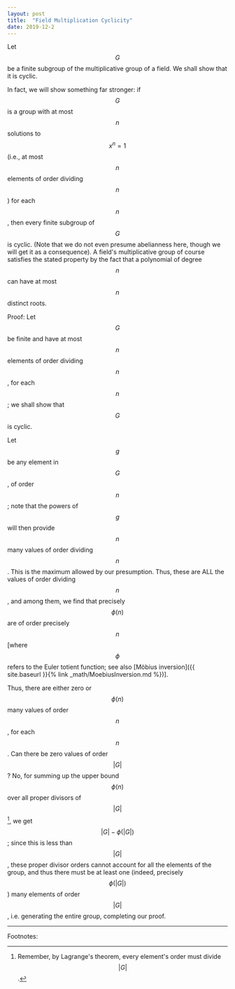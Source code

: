 ```yaml
---
layout: post
title:  "Field Multiplication Cyclicity"
date: 2019-12-2
---
```

Let $$G$$ be a finite subgroup of the multiplicative group of a field. We shall show that it is cyclic.

In fact, we will show something far stronger: if $$G$$ is a group with at most $$n$$ solutions to $$x^n = 1$$ (i.e., at most $$n$$ elements of order dividing $$n$$) for each $$n$$, then every finite subgroup of $$G$$ is cyclic. (Note that we do not even presume abelianness here, though we will get it as a consequence). A field's multiplicative group of course satisfies the stated property by the fact that a polynomial of degree $$n$$ can have at most $$n$$ distinct roots.

Proof: Let $$G$$ be finite and have at most $$n$$ elements of order dividing $$n$$, for each $$n$$; we shall show that $$G$$ is cyclic.

Let $$g$$ be any element in $$G$$, of order $$n$$; note that the powers of $$g$$ will then provide $$n$$ many values of order dividing $$n$$. This is the maximum allowed by our presumption. Thus, these are ALL the values of order dividing $$n$$, and among them, we find that precisely $$\phi(n)$$ are of order precisely $$n$$ [where $$\phi$$ refers to the Euler totient function; see also [Möbius inversion]({{ site.baseurl }}{% link _math/MoebiusInversion.md %})].

Thus, there are either zero or $$\phi(n)$$ many values of order $$n$$, for each $$n$$. Can there be zero values of order $$ \vert G \vert $$? No, for summing up the upper bound $$\phi(n)$$ over all proper divisors of $$ \vert G \vert $$ [^Lagrange], we get $$ \vert G \vert  - \phi( \vert G \vert )$$; since this is less than $$ \vert G \vert $$, these proper divisor orders cannot account for all the elements of the group, and thus there must be at least one (indeed, precisely $$\phi( \vert G \vert )$$) many elements of order $$ \vert G \vert $$, i.e. generating the entire group, completing our proof.

***
Footnotes:

[^Lagrange]: Remember, by Lagrange's theorem, every element's order must divide $$ \vert G \vert $$.